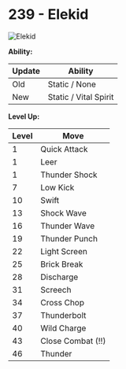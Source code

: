 # 239 - Elekid
![][239]

**Ability:**

Update | Ability
---    | ---
Old    | Static / None
New    | Static / Vital Spirit

**Level Up:**

Level | Move
---   | ---
  1   | Quick Attack
  1   | Leer
  1   | Thunder Shock
  7   | Low Kick
 10   | Swift
 13   | Shock Wave
 16   | Thunder Wave
 19   | Thunder Punch
 22   | Light Screen
 25   | Brick Break
 28   | Discharge
 31   | Screech
 34   | Cross Chop
 37   | Thunderbolt
 40   | Wild Charge
 43   | Close Combat (!!)
 46   | Thunder



[239]: https://raw.githubusercontent.com/PokeAPI/sprites/master/sprites/pokemon/239.png "Elekid"
